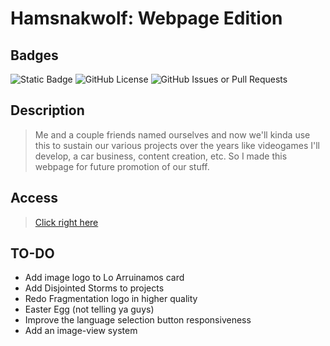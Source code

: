 
# Hamsnakwolf: Webpage Edition

## Badges

![Static Badge](https://img.shields.io/badge/STATUS-Under_Development-blue?style=for-the-badge&logo=html5&logoColor=ffffff) ![GitHub License](https://img.shields.io/github/license/alexeiman/hamsnakwolf.github.io?style=for-the-badge) ![GitHub Issues or Pull Requests](https://img.shields.io/github/issues/alexeiman/hamsnakwolf.github.io?style=for-the-badge)

## Description

> Me and a couple friends named ourselves and now we'll kinda use this to sustain our various projects over the years like videogames
> I'll develop, a car business, content creation, etc. So I made this webpage for future promotion of our stuff.

## Access

> [Click right here](https://alexeiman.github.io/hamsnakwolf.github.io/)

## TO-DO

* Add image logo to Lo Arruinamos card
* Add Disjointed Storms to projects
* Redo Fragmentation logo in higher quality
* Easter Egg (not telling ya guys)
* Improve the language selection button responsiveness
* Add an image-view system
